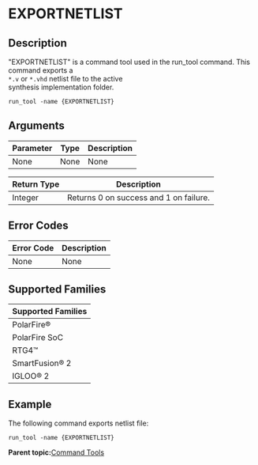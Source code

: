 # EXPORTNETLIST

## Description

"EXPORTNETLIST" is a command tool used in the run\_tool command. This command exports a<br /> `*.v` or `*.vhd` netlist file to the active<br /> synthesis implementation folder.

```
run_tool -name {EXPORTNETLIST}
```

## Arguments

|Parameter|Type|Description|
|---------|----|-----------|
|None|None|None|

|Return Type|Description|
|-----------|-----------|
|Integer|Returns 0 on success and 1 on failure.|

## Error Codes

|Error Code|Description|
|----------|-----------|
|None|None|

## Supported Families

|Supported Families|
|------------------|
|PolarFire®|
|PolarFire SoC|
|RTG4™|
|SmartFusion® 2|
|IGLOO® 2|

## Example

The following command exports netlist file:

```
run_tool -name {EXPORTNETLIST}
```

**Parent topic:**[Command Tools](GUID-57EC11A5-2069-4086-ADFB-D63113B3E275.md)

